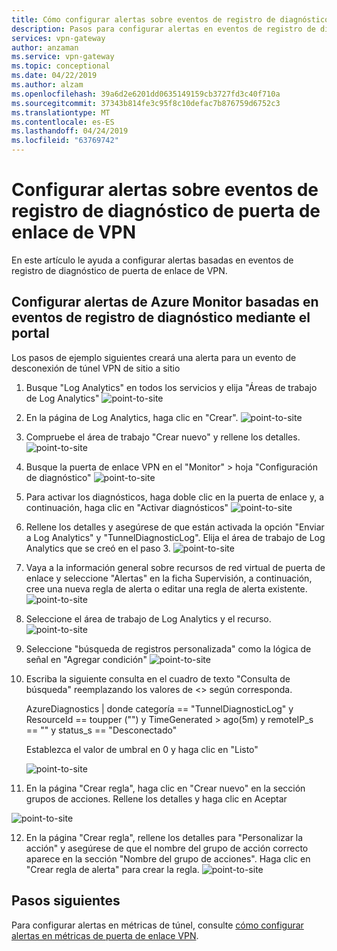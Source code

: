 ```yaml
---
title: Cómo configurar alertas sobre eventos de registro de diagnóstico de Azure VPN Gateway
description: Pasos para configurar alertas en eventos de registro de diagnóstico de puerta de enlace de VPN
services: vpn-gateway
author: anzaman
ms.service: vpn-gateway
ms.topic: conceptional
ms.date: 04/22/2019
ms.author: alzam
ms.openlocfilehash: 39a6d2e6201dd0635149159cb3727fd3c40f710a
ms.sourcegitcommit: 37343b814fe3c95f8c10defac7b876759d6752c3
ms.translationtype: MT
ms.contentlocale: es-ES
ms.lasthandoff: 04/24/2019
ms.locfileid: "63769742"
---
```

# <a name="setting-up-alerts-on-vpn-gateway-diagnostic-log-events"></a>Configurar alertas sobre eventos de registro de diagnóstico de puerta de enlace de VPN

En este artículo le ayuda a configurar alertas basadas en eventos de registro de diagnóstico de puerta de enlace de VPN.


## <a name="setup"></a>Configurar alertas de Azure Monitor basadas en eventos de registro de diagnóstico mediante el portal

Los pasos de ejemplo siguientes creará una alerta para un evento de desconexión de túnel VPN de sitio a sitio



1. Busque "Log Analytics" en todos los servicios y elija "Áreas de trabajo de Log Analytics" ![point-to-site](./media/vpn-gateway-howto-setup-alerts-virtual-network-gateway-log/log-alert0.png "Create")

2. En la página de Log Analytics, haga clic en "Crear".
![point-to-site](./media/vpn-gateway-howto-setup-alerts-virtual-network-gateway-log/log-alert1.png  "Select")

3. Compruebe el área de trabajo "Crear nuevo" y rellene los detalles.
![point-to-site](./media/vpn-gateway-howto-setup-alerts-virtual-network-gateway-log/log-alert2.png  "Select")

4. Busque la puerta de enlace VPN en el "Monitor" > hoja "Configuración de diagnóstico" ![point-to-site](./media/vpn-gateway-howto-setup-alerts-virtual-network-gateway-log/log-alert3.png  "seleccione")

5. Para activar los diagnósticos, haga doble clic en la puerta de enlace y, a continuación, haga clic en "Activar diagnósticos" ![point-to-site](./media/vpn-gateway-howto-setup-alerts-virtual-network-gateway-log/log-alert4.png  "seleccione")

6. Rellene los detalles y asegúrese de que están activada la opción "Enviar a Log Analytics" y "TunnelDiagnosticLog". Elija el área de trabajo de Log Analytics que se creó en el paso 3.
![point-to-site](./media/vpn-gateway-howto-setup-alerts-virtual-network-gateway-log/log-alert5.png  "Select")

7. Vaya a la información general sobre recursos de red virtual de puerta de enlace y seleccione "Alertas" en la ficha Supervisión, a continuación, cree una nueva regla de alerta o editar una regla de alerta existente.
![point-to-site](./media/vpn-gateway-howto-setup-alerts-virtual-network-gateway-log/log-alert6.png  "Select")

8. Seleccione el área de trabajo de Log Analytics y el recurso.
![point-to-site](./media/vpn-gateway-howto-setup-alerts-virtual-network-gateway-log/log-alert7.png  "Select")

9. Seleccione "búsqueda de registros personalizada" como la lógica de señal en "Agregar condición" ![point-to-site](./media/vpn-gateway-howto-setup-alerts-virtual-network-gateway-log/log-alert8.png  "seleccione")

10. Escriba la siguiente consulta en el cuadro de texto "Consulta de búsqueda" reemplazando los valores de <> según corresponda.

    AzureDiagnostics | donde categoría == "TunnelDiagnosticLog" y ResourceId == toupper ("<RESOURCEID OF GATEWAY>") y TimeGenerated > ago(5m) y remoteIP_s == "<REMOTE IP OF TUNNEL>" y status_s == "Desconectado"

    Establezca el valor de umbral en 0 y haga clic en "Listo"

    ![point-to-site](./media/vpn-gateway-howto-setup-alerts-virtual-network-gateway-log/log-alert9.png  "Select")

11. En la página "Crear regla", haga clic en "Crear nuevo" en la sección grupos de acciones. Rellene los detalles y haga clic en Aceptar

![point-to-site](./media/vpn-gateway-howto-setup-alerts-virtual-network-gateway-log/log-alert10.png  "Select")

12. En la página "Crear regla", rellene los detalles para "Personalizar la acción" y asegúrese de que el nombre del grupo de acción correcto aparece en la sección "Nombre del grupo de acciones". Haga clic en "Crear regla de alerta" para crear la regla.
![point-to-site](./media/vpn-gateway-howto-setup-alerts-virtual-network-gateway-log/log-alert11.png  "Select")

## <a name="next-steps"></a>Pasos siguientes

Para configurar alertas en métricas de túnel, consulte [cómo configurar alertas en métricas de puerta de enlace VPN](vpn-gateway-howto-setup-alerts-virtual-network-gateway-metric.md).
